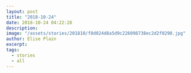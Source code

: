 ```yaml
---
layout: post
title: "2018-10-24"
date: 2018-10-24 04:22:28
description: 
image: "/assets/stories/201810/f8d024d8a5d9c226098738ec2d2f0290.jpg"
author: Elise Plain
excerpt: 
tags: 
  - stories
  - all
---
```



<p></p>

